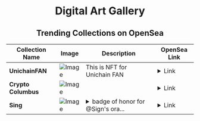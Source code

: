 <div align="center">

# Digital Art Gallery

## Trending Collections on OpenSea

| Collection Name                       | Image                                                                                     | Description                       | OpenSea Link                                                                                          |
|---------------------------------------|-------------------------------------------------------------------------------------------|-----------------------------------|--------------------------------------------------------------------------------------------------------|
| **UnichainFAN** | ![Image](https://i.seadn.io/s/raw/files/0102367c8964f676980a84163e381bef.png?w=500&auto=format?w=200&auto=format) | This is NFT for Unichain FAN | <details><summary>Link</summary>[UnichainFAN](https://opensea.io/collection/unichainfan)</details> |
| **Crypto Columbus** | ![Image](https://i.seadn.io/s/raw/files/b2530f104249c2db16b603a4fa560101.jpg?w=500&auto=format?w=200&auto=format) |  | <details><summary>Link</summary>[Crypto Columbus](https://opensea.io/collection/crypto-columbus-1)</details> |
| **Sing** | ![Image](https://i.seadn.io/s/raw/files/492e1e9573fe567735cf676364772570.jpg?w=500&auto=format?w=200&auto=format) | <details><summary>badge of honor for @Sign's ora...</summary>badge of honor for @Sign's orange dynasty</details> | <details><summary>Link</summary>[Sing](https://opensea.io/collection/sing-37)</details> |

</div>
